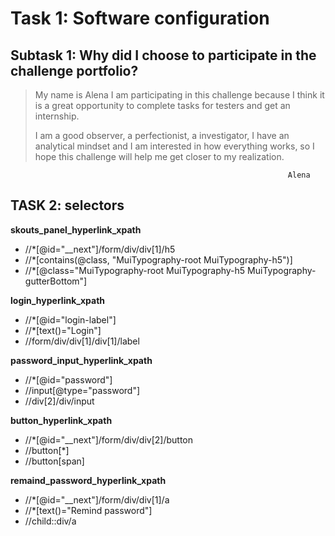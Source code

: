 # Task 1: Software configuration

## Subtask 1: Why did I choose to participate in the challenge portfolio?
	
> My name is Alena I am participating in this challenge because I think it is a great opportunity to complete tasks for testers and get an internship.
> 
> I am a good observer, a perfectionist, a investigator, I have an analytical mindset and I am interested in how everything works, so I hope this challenge will help me get closer to my realization.

                                                                  Alena

## TASK 2: selectors

**skouts_panel_hyperlink_xpath** 
* //*[@id="__next"]/form/div/div[1]/h5
* //*[contains(@class, "MuiTypography-root MuiTypography-h5")]
* //*[@class="MuiTypography-root MuiTypography-h5 MuiTypography-gutterBottom"] 

**login_hyperlink_xpath**
* //*[@id="login-label"]
* //*[text()="Login"]
* //form/div/div[1]/div[1]/label

**password_input_hyperlink_xpath**
* //*[@id="password"]
* //input[@type="password"]
* //div[2]/div/input

**button_hyperlink_xpath**
* //*[@id="__next"]/form/div/div[2]/button
* //button[*]
* //button[span] 

**remaind_password_hyperlink_xpath**
* //*[@id="__next"]/form/div/div[1]/a
* //*[text()="Remind password"]
* //child::div/a
